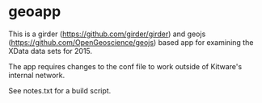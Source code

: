 geoapp
======

This is a girder (https://github.com/girder/girder) and geojs
(https://github.com/OpenGeoscience/geojs) based app for examining the XData
data sets for 2015.

The app requires changes to the conf file to work outside of Kitware's internal
network.

See notes.txt for a build script.
